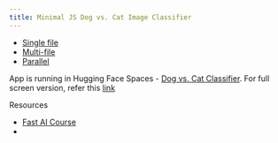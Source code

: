```yaml
---
title: Minimal JS Dog vs. Cat Image Classifier
---
```


- [Single file](1single.html)
- [Multi-file](2multi.html)
- [Parallel](3parallel.html)

App is running in Hugging Face Spaces - [Dog vs. Cat Classifier](https://huggingface.co/spaces/prasanthntu/dog-vs-cat-classifier). For full screen version, refer this [link](https://prasanthntu-dog-vs-cat-classifier.hf.space/)

Resources
- [Fast AI Course](https://course.fast.ai/Lessons/lesson2.html)
- 